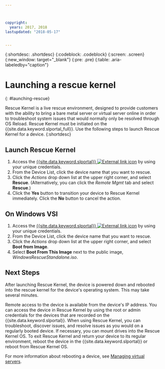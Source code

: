 ```yaml
---



copyright:
  years: 2017, 2018
lastupdated: "2018-05-17"


---
```


{:shortdesc: .shortdesc}
{:codeblock: .codeblock}
{:screen: .screen}
{:new_window: target="_blank"}
{:pre: .pre}
{:table: .aria-labeledby="caption"}


# Launching a rescue kernel 
{: #launching-rescue}

Rescue Kernel is a live rescue environment, designed to provide customers with the ability to bring a bare metal server or virtual server online in order to troubleshoot system issues that would normally only be resolved through OS Reload. Rescue Kernel must be initiated on the {{site.data.keyword.slportal_full}}. Use the following steps to launch Rescue Kernel for a device.
{:shortdesc}

## Launch Rescue Kernel

1. Access the [{{site.data.keyword.slportal}} ![External link icon](../icons/launch-glyph.svg "External link icon")](https://control.softlayer.com/) by using your unique credentials.
2. From the Device List, click the device name that you want to rescue.
3. Click the *Actions* drop down list at the upper right corner, and select **Rescue**. (Alternatively, you can click the *Remote Mgmt* tab and select **Rescue**.)
4. Click the **Yes** button to transition your device to Rescue Kernel immediately. Click the **No** button to cancel the action.

## On Windows VSI

1. Access the [{{site.data.keyword.slportal}} ![External link icon](../icons/launch-glyph.svg "External link icon")](https://control.softlayer.com/) by using your unique credentials.
2. From the Device List, click the device name that you want to rescue.
3. Click the *Actions* drop down list at the upper right corner, and select **Boot from Image**.
4. Select **Boot From This Image** next to the public image, *WindowsRescueStandalone.iso*.


## Next Steps
After launching Rescue Kernel, the device is powered down and rebooted into the rescue kernel for the device's operating system. This may take several minutes.

Remote access to the device is available from the device's IP address. You can access the device in Rescue Kernel by using the root or admin credentials for the devices that are recorded on the {{site.data.keyword.slportal}}. When using Rescue Kernel, you can troubleshoot, discover issues, and resolve issues as you would on a regularly booted device. If necessary, you can mount drives into the Rescue Kernel OS. To exit Rescue Kernel and return your device to its regular environment, reboot the device in the {{site.data.keyword.slportal}} or reboot from Rescue Kernel OS.

For more information about rebooting a device, see [Managing virtual servers](../vsi/vsi_managing.html).

